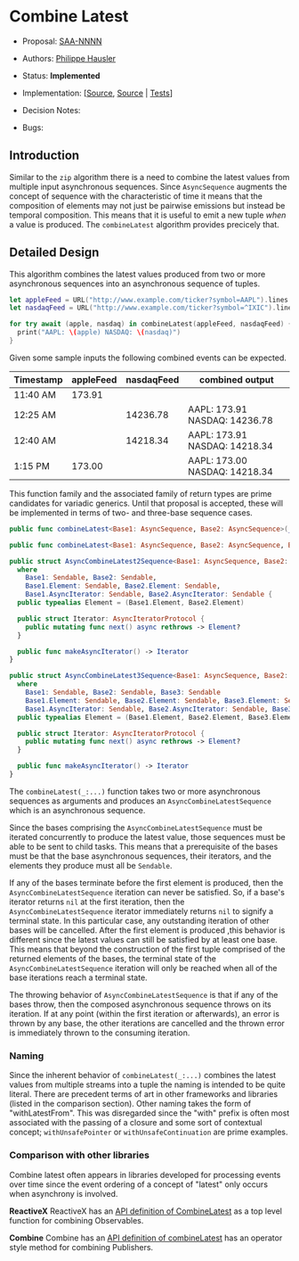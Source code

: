 # Combine Latest

* Proposal: [SAA-NNNN](https://github.com/apple/swift-async-algorithms/blob/main/Evolution/NNNN-combineLatest.md)
* Authors: [Philippe Hausler](https://github.com/phausler)
* Status: **Implemented**


* Implementation: [[Source](https://github.com/apple/swift-async-algorithms/blob/main/Sources/AsyncAlgorithms/AsyncCombineLatest2Sequence.swift), [Source](https://github.com/apple/swift-async-algorithms/blob/main/Sources/AsyncAlgorithms/AsyncCombineLatest3Sequence.swift) | 
[Tests](https://github.com/apple/swift-async-algorithms/blob/main/Tests/AsyncAlgorithmsTests/TestCombineLatest.swift)]

* Decision Notes: 
* Bugs: 

## Introduction

Similar to the `zip` algorithm there is a need to combine the latest values from multiple input asynchronous sequences. Since `AsyncSequence` augments the concept of sequence with the characteristic of time it means that the composition of elements may not just be pairwise emissions but instead be temporal composition. This means that it is useful to emit a new tuple _when_ a value is produced. The `combineLatest` algorithm provides precicely that.

## Detailed Design

This algorithm combines the latest values produced from two or more asynchronous sequences into an asynchronous sequence of tuples.

```swift
let appleFeed = URL("http://www.example.com/ticker?symbol=AAPL").lines
let nasdaqFeed = URL("http://www.example.com/ticker?symbol=^IXIC").lines

for try await (apple, nasdaq) in combineLatest(appleFeed, nasdaqFeed) {
  print("AAPL: \(apple) NASDAQ: \(nasdaq)")
}
```

Given some sample inputs the following combined events can be expected.

| Timestamp   | appleFeed | nasdaqFeed | combined output               |                 
| ----------- | --------- | ---------- | ----------------------------- |
| 11:40 AM    | 173.91    |            |                               |
| 12:25 AM    |           | 14236.78   | AAPL: 173.91 NASDAQ: 14236.78 |
| 12:40 AM    |           | 14218.34   | AAPL: 173.91 NASDAQ: 14218.34 |
|  1:15 PM    | 173.00    |            | AAPL: 173.00 NASDAQ: 14218.34 |

This function family and the associated family of return types are prime candidates for variadic generics. Until that proposal is accepted, these will be implemented in terms of two- and three-base sequence cases.

```swift
public func combineLatest<Base1: AsyncSequence, Base2: AsyncSequence>(_ base1: Base1, _ base2: Base2) -> AsyncCombineLatest2Sequence<Base1, Base2>

public func combineLatest<Base1: AsyncSequence, Base2: AsyncSequence, Base3: AsyncSequence>(_ base1: Base1, _ base2: Base2, _ base3: Base3) -> AsyncCombineLatest3Sequence<Base1, Base2, Base3>

public struct AsyncCombineLatest2Sequence<Base1: AsyncSequence, Base2: AsyncSequence>: Sendable
  where
    Base1: Sendable, Base2: Sendable,
    Base1.Element: Sendable, Base2.Element: Sendable,
    Base1.AsyncIterator: Sendable, Base2.AsyncIterator: Sendable {
  public typealias Element = (Base1.Element, Base2.Element)

  public struct Iterator: AsyncIteratorProtocol {
    public mutating func next() async rethrows -> Element?
  }

  public func makeAsyncIterator() -> Iterator
}

public struct AsyncCombineLatest3Sequence<Base1: AsyncSequence, Base2: AsyncSequence, Base3: AsyncSequence>: Sendable
  where
    Base1: Sendable, Base2: Sendable, Base3: Sendable
    Base1.Element: Sendable, Base2.Element: Sendable, Base3.Element: Sendable
    Base1.AsyncIterator: Sendable, Base2.AsyncIterator: Sendable, Base3.AsyncIterator: Sendable {
  public typealias Element = (Base1.Element, Base2.Element, Base3.Element)

  public struct Iterator: AsyncIteratorProtocol {
    public mutating func next() async rethrows -> Element?
  }

  public func makeAsyncIterator() -> Iterator
}

```

The `combineLatest(_:...)` function takes two or more asynchronous sequences as arguments and produces an  `AsyncCombineLatestSequence` which is an asynchronous sequence.

Since the bases comprising the `AsyncCombineLatestSequence` must be iterated concurrently to produce the latest value, those sequences must be able to be sent to child tasks. This means that a prerequisite of the bases must be that the base asynchronous sequences, their iterators, and the elements they produce must all be `Sendable`. 

If any of the bases terminate before the first element is produced, then the `AsyncCombineLatestSequence` iteration can never be satisfied. So, if a base's iterator returns `nil` at the first iteration, then the `AsyncCombineLatestSequence` iterator immediately returns `nil` to signify a terminal state. In this particular case, any outstanding iteration of other bases will be cancelled. After the first element is produced ,this behavior is different since the latest values can still be satisfied by at least one base. This means that beyond the construction of the first tuple comprised of the returned elements of the bases, the terminal state of the `AsyncCombineLatestSequence` iteration will only be reached when all of the base iterations reach a terminal state.

The throwing behavior of `AsyncCombineLatestSequence` is that if any of the bases throw, then the composed asynchronous sequence throws on its iteration. If at any point (within the first iteration or afterwards), an error is thrown by any base, the other iterations are cancelled and the thrown error is immediately thrown to the consuming iteration.

### Naming

Since the inherent behavior of `combineLatest(_:...)` combines the latest values from multiple streams into a tuple the naming is intended to be quite literal. There are precedent terms of art in other frameworks and libraries (listed in the comparison section). Other naming takes the form of "withLatestFrom". This was disregarded since the "with" prefix is often most associated with the passing of a closure and some sort of contextual concept; `withUnsafePointer` or `withUnsafeContinuation` are prime examples.

### Comparison with other libraries

Combine latest often appears in libraries developed for processing events over time since the event ordering of a concept of "latest" only occurs when asynchrony is involved.

**ReactiveX** ReactiveX has an [API definition of CombineLatest](https://reactivex.io/documentation/operators/combinelatest.html) as a top level function for combining Observables.

**Combine** Combine has an [API definition of combineLatest](https://developer.apple.com/documentation/combine/publisher/combinelatest(_:)/) has an operator style method for combining Publishers.

